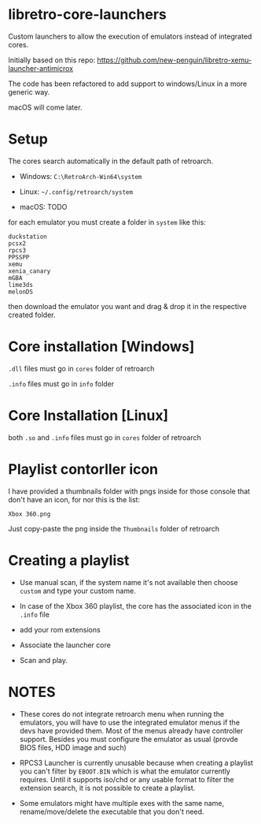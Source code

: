 # libretro-core-launchers
Custom launchers to allow the execution of emulators instead of integrated cores.

Initially based on this repo: https://github.com/new-penguin/libretro-xemu-launcher-antimicrox

The code has been refactored to add support to windows/Linux in a more generic way.

macOS will come later.

# Setup

The cores search automatically in the default path of retroarch.

- Windows: `C:\RetroArch-Win64\system`

- Linux: `~/.config/retroarch/system`

- macOS: TODO

for each emulator you must create a folder in `system` like this:

```
duckstation
pcsx2
rpcs3
PPSSPP
xemu
xenia_canary
mGBA
lime3ds
melonDS
```

then download the emulator you want and drag & drop it in the respective created folder.

# Core installation [Windows]

`.dll` files must go in `cores` folder of retroarch

`.info` files must go in `info` folder

# Core Installation [Linux]

both `.so` and `.info` files must go in `cores` folder of retroarch


# Playlist contorller icon

I have provided a thumbnails folder with pngs inside for those console that don't have an icon, for nor this is the list:

```
Xbox 360.png
```

Just copy-paste the png inside the `Thumbnails` folder of retroarch

# Creating a playlist

- Use manual scan, if the system name it's not available then choose `custom` and type your custom name.

- In case of the Xbox 360 playlist, the core has the associated icon in the `.info` file

- add your rom extensions

- Associate the launcher core

- Scan and play.

# NOTES

- These cores do not integrate retroarch menu when running the emulators, you will have to use the integrated emulator menus if the devs have provided them.
  Most of the menus already have controller support. Besides you must configure the emulator as usual (provde BIOS files, HDD image and such)

- RPCS3 Launcher is currently unusable because when creating a playlist you can't filter by `EBOOT.BIN` which is what the emulator currently requires. Until it supports iso/chd
  or any usable format to filter the extension search, it is not possible to create a playlist.

- Some emulators might have multiple exes with the same name, rename/move/delete the executable that you don't need.
